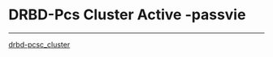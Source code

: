  # DRBD-Pcs Cluster Active -passvie
-----------------------------------------

[drbd-pcsc_cluster](https://github.com/rio-ke/workman/blob/main/linux/DRBD-PCS-cluster/drbd-pcs-active-passive-cluster.md)
